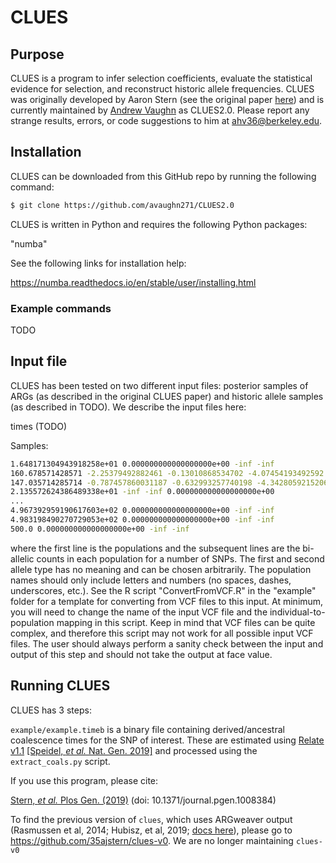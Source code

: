 # CLUES

## Purpose
CLUES is a program to infer selection coefficients, evaluate the statistical evidence for selection, and reconstruct historic allele frequencies. CLUES was originally developed by Aaron Stern (see the original paper [here](https://doi.org/10.1371/journal.pgen.1008384)) and is currently maintained by [Andrew Vaughn](https://nielsen-lab.github.io/team/andrew-vaughn) as CLUES2.0. Please report any strange results, errors, or code suggestions to him at [ahv36@berkeley.edu](mailto:ahv36@berkeley.edu).

## Installation

CLUES can be downloaded from this GitHub repo by running the following command:
```bash
$ git clone https://github.com/avaughn271/CLUES2.0
```
CLUES is written in Python and requires the following Python packages:

"numba"

See the following links for installation help:

https://numba.readthedocs.io/en/stable/user/installing.html

### Example commands

TODO

## Input file

CLUES has been tested on two different input files: posterior samples of ARGs (as described in the original CLUES paper) and historic allele samples (as described in TODO). We describe the input files here:

times (TODO)

Samples:

```bash
1.648171304943918258e+01 0.000000000000000000e+00 -inf -inf
160.678571428571 -2.25379492882461 -0.13010868534702 -4.07454193492592
147.035714285714 -0.787457860031187 -0.632993257740198 -4.3428059215206
2.135572624386489338e+01 -inf -inf 0.000000000000000000e+00
...
4.967392959190617603e+02 0.000000000000000000e+00 -inf -inf
4.983198490270729053e+02 0.000000000000000000e+00 -inf -inf
500.0 0.000000000000000000e+00 -inf -inf
```

where the first line is the populations and the subsequent lines are the bi-allelic counts in each population for a number of SNPs. The first and second allele type has no meaning and can be chosen arbitrarily. The population names should only include letters and numbers (no spaces, dashes, underscores, etc.). See the R script "ConvertFromVCF.R" in the "example" folder for a template for converting from VCF files to this input. At minimum, you will need to change the name of the input VCF file and the individual-to-population mapping in this script. Keep in mind that VCF files can be quite complex, and therefore this script may not work for all possible input VCF files. The user should always perform a sanity check between the input and output of this step and should not take the output at face value.

## Running CLUES

CLUES has 3 steps:

`example/example.timeb` is a binary file containing derived/ancestral coalescence times for the SNP of interest. These are estimated using [Relate v1.1](https://myersgroup.github.io/relate/) [[Speidel, *et al.* Nat. Gen. 2019]](https://www.nature.com/articles/s41588-019-0484-x) and processed using the `extract_coals.py` script. 

If you use this program, please cite:
  
  [Stern, *et al.* Plos Gen. (2019)](https://journals.plos.org/plosgenetics/article/metrics?id=10.1371/journal.pgen.1008384) (doi: 10.1371/journal.pgen.1008384)

To find the previous version of `clues`, which uses ARGweaver output (Rasmussen et al, 2014; Hubisz, et al, 2019; [docs here](http://compgen.cshl.edu/ARGweaver/doc/argweaver-d-manual.html)), please go to https://github.com/35ajstern/clues-v0. We are no longer maintaining `clues-v0`
